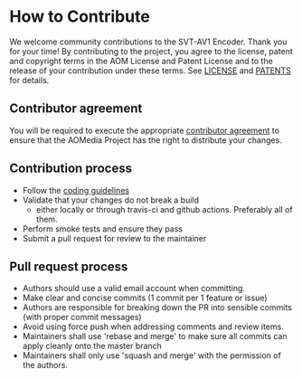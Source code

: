 # How to Contribute

We welcome community contributions to the SVT-AV1 Encoder. Thank you for your time! By contributing to the project, you agree to the license, patent and copyright terms in the AOM License and Patent License  and to the release of your contribution under these terms. See [LICENSE](LICENSE.md) and [PATENTS](PATENTS.md) for details.

## Contributor agreement

You will be required to execute the appropriate [contributor agreement](http://aomedia.org/license/) to ensure that the AOMedia Project has the right to distribute your changes.

## Contribution process

- Follow the [coding guidelines](STYLE.md)
- Validate that your changes do not break a build
  - either locally or through travis-ci and github actions. Preferably all of them.
- Perform smoke tests and ensure they pass
- Submit a pull request for review to the maintainer

## Pull request process

- Authors should use a valid email account when committing.
- Make clear and concise commits (1 commit per 1 feature or issue)
- Authors are responsible for breaking down the PR into sensible commits (with proper commit messages)
- Avoid using force push when addressing comments and review items.
- Maintainers shall use 'rebase and merge' to make sure all commits can apply cleanly onto the master branch
- Maintainers shall only use 'squash and merge' with the permission of the authors.
